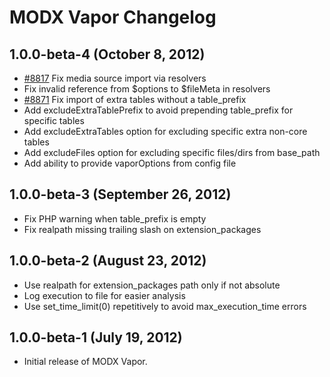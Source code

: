 # MODX Vapor Changelog

## 1.0.0-beta-4 (October 8, 2012)

- [#8817](http://tracker.modx.com/issues/8817) Fix media source import via resolvers
- Fix invalid reference from $options to $fileMeta in resolvers
- [#8871](http://tracker.modx.com/issues/8871) Fix import of extra tables without a table_prefix
- Add excludeExtraTablePrefix to avoid prepending table_prefix for specific tables
- Add excludeExtraTables option for excluding specific extra non-core tables
- Add excludeFiles option for excluding specific files/dirs from base_path
- Add ability to provide vaporOptions from config file

## 1.0.0-beta-3 (September 26, 2012)

- Fix PHP warning when table_prefix is empty
- Fix realpath missing trailing slash on extension_packages

## 1.0.0-beta-2 (August 23, 2012)

- Use realpath for extension_packages path only if not absolute
- Log execution to file for easier analysis
- Use set_time_limit(0) repetitively to avoid max_execution_time errors

## 1.0.0-beta-1 (July 19, 2012)

- Initial release of MODX Vapor.